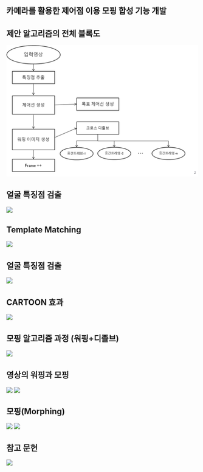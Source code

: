 카메라를 활용한 제어점 이용 모핑 합성 기능 개발
-----



## 제안 알고리즘의 전체 블록도
<img src="1.png">

## 얼굴 특징점 검출

<img src="./img/pic2.png">


## Template Matching

<img src="./img/pic3.png">

## 얼굴 특징점 검출

<img src="./img/pic4.png">


## CARTOON 효과

<img src="./img/pic5.png">

## 모핑 알고리즘 과정 (워핑+디졸브)

<img src="./img/pic6.png">

## 영상의 워핑과 모핑

<img src="./img/pic7.png">

<img src="./img/pic8.png">

## 모핑(Morphing)

<img src="./img/pic9.png">

<img src="./img/pic10.png">

## 참고 문헌

<img src="./img/pic11.png">
